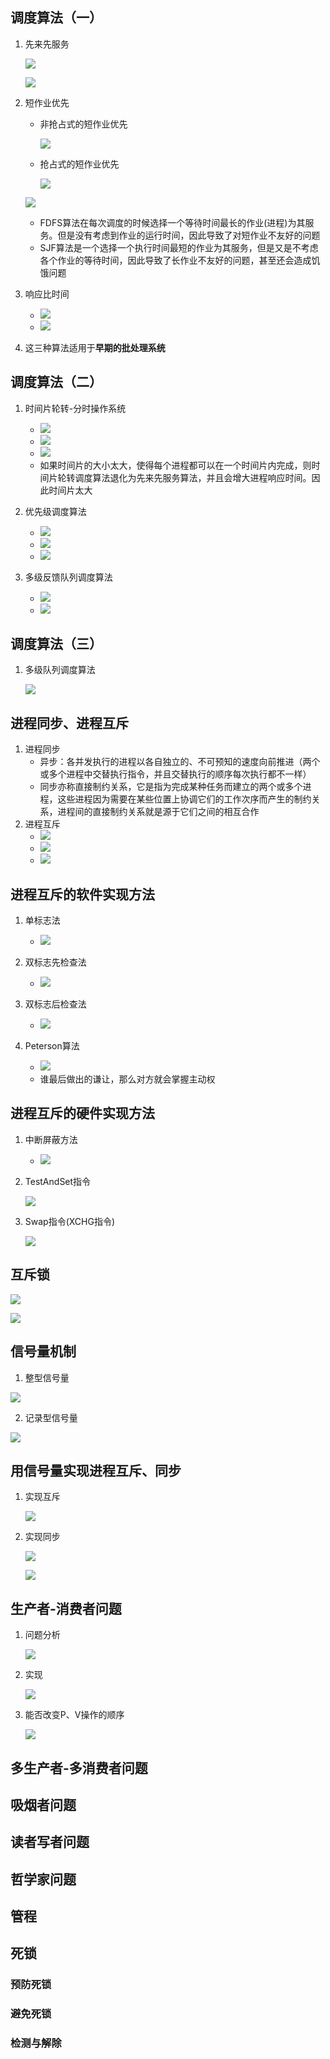 ## 调度算法（一）

1. 先来先服务

   ![](pictures/2.1.2.png)

   ![](pictures/2.1.1.png)

2. 短作业优先

   + 非抢占式的短作业优先

     ![](pictures/2.1.3.png)

   + 抢占式的短作业优先

     ![](pictures/2.1.4.png)

   ![](pictures/2.1.5.png)
   
   + FDFS算法在每次调度的时候选择一个等待时间最长的作业(进程)为其服务。但是没有考虑到作业的运行时间，因此导致了对短作业不友好的问题
   + SJF算法是一个选择一个执行时间最短的作业为其服务，但是又是不考虑各个作业的等待时间，因此导致了长作业不友好的问题，甚至还会造成饥饿问题

3. 响应比时间
   + ![](pictures/2.1.6.png)
   + ![](pictures/2.1.7.png)

4. 这三种算法适用于**早期的批处理系统**

## 调度算法（二）

1. 时间片轮转-分时操作系统

   +  ![](pictures/2.2.1.png)
   +  ![](pictures/2.2.2.png)
   +  ![](pictures/2.2.3.png)
   + 如果时间片的大小太大，使得每个进程都可以在一个时间片内完成，则时间片轮转调度算法退化为先来先服务算法，并且会增大进程响应时间。因此时间片太大
2. 优先级调度算法
   + ![](pictures/2.2.4.png)
   + ![](pictures/2.2.5.png)
   + ![](pictures/2.2.8.png)
3. 多级反馈队列调度算法
   + ![](pictures/2.2.6.png)
   + ![](pictures/2.2.7.png)

## 调度算法（三）

1. 多级队列调度算法

   ![](pictures/2.3.1.png)

## 进程同步、进程互斥

1. 进程同步
   + 异步：各并发执行的进程以各自独立的、不可预知的速度向前推进（两个或多个进程中交替执行指令，并且交替执行的顺序每次执行都不一样）
   + 同步亦称直接制约关系，它是指为完成某种任务而建立的两个或多个进程，这些进程因为需要在某些位置上协调它们的工作次序而产生的制约关系，进程间的直接制约关系就是源于它们之间的相互合作
2. 进程互斥
   + ![](pictures/2.4.1.png)
   + ![](pictures/2.4.2.png)
   + ![](pictures/2.4.3.png)

## 进程互斥的软件实现方法

1. 单标志法

   + ![](pictures/2.5.1.png)
2. 双标志先检查法

   + ![](pictures/2.5.2.png)
3. 双标志后检查法
   + ![](pictures/2.5.3.png)
4. Peterson算法
   + ![](pictures/2.5.4.png)
   + 谁最后做出的谦让，那么对方就会掌握主动权


## 进程互斥的硬件实现方法

1. 中断屏蔽方法

   + ![](pictures/2.6.1.png)

2. TestAndSet指令

   ![](pictures/2.6.2.png)

3. Swap指令(XCHG指令)

   ![](pictures/2.6.3.png)

## 互斥锁

![](pictures/2.7.1.png)

![](pictures/2.7.2.png)

## 信号量机制

1.  整型信号量

   ![](pictures/2.8.1.png)

2.  记录型信号量 

   ![](pictures/2.8.2.png)

## 用信号量实现进程互斥、同步

1. 实现互斥

   ![](pictures/2.9.1.png)

2. 实现同步

   ![](pictures/2.9.2.png)

   ![](pictures/2.9.3.png)

## 生产者-消费者问题

1. 问题分析

   ![](pictures/2.10.1.png)

2. 实现

   ![](pictures/2.10.2.png)

3. 能否改变P、V操作的顺序

   ![](pictures/2.10.3.png)

## 多生产者-多消费者问题

## 吸烟者问题

## 读者写者问题

## 哲学家问题

## 管程

## 死锁

### 预防死锁

### 避免死锁

### 检测与解除
